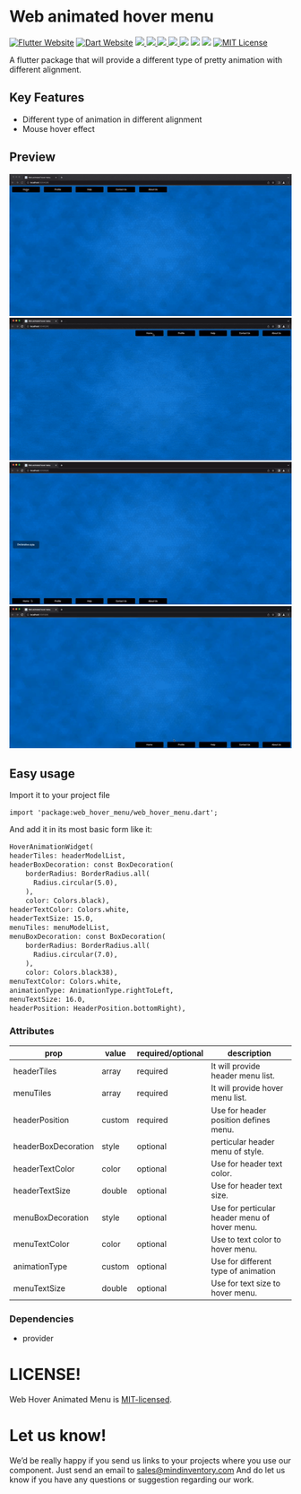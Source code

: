 # Web animated hover menu

<a href="https://flutter.dev/"><img src="https://img.shields.io/badge/flutter-website-deepskyblue.svg" alt="Flutter Website"></a>
<a href="https://dart.dev"><img src="https://img.shields.io/badge/dart-website-deepskyblue.svg" alt="Dart Website"></a>
<a href="" style="pointer-events: stroke;" target="_blank">
<img src="https://img.shields.io/badge/platform-Web-deepskyblue">
</a>
<a href="" style="pointer-events: stroke;" target="_blank">
<img src="https://img.shields.io/badge/platform-Mac-deepskyblue">
</a>
<a href="" style="pointer-events: stroke;" target="_blank">
<img src="https://img.shields.io/badge/platform-Linux-deepskyblue">
</a>
<a href="" style="pointer-events: stroke;" target="_blank">
<img src="https://img.shields.io/badge/platform-Windows-deepskyblue">
</a>
<a href=""><img src="https://app.codacy.com/project/badge/Grade/dc683c9cc61b499fa7cdbf54e4d9ff35"/></a>
<a href="https://github.com/Mindinventory/web_animated_menu/blob/master/LICENSE" style="pointer-events: stroke;" target="_blank">
<img src="https://img.shields.io/github/license/Mindinventory/web_animated_menu"></a>
<a href="https://pub.dev/packages/web_animated_menu"><img src="https://img.shields.io/pub/v/web_animated_menu?color=as&label=web_animated_menu&logo=as1&logoColor=blue&style=social"></a>
<a href="https://github.com/Mindinventory/web_animated_menu"><img src="https://img.shields.io/github/stars/Mindinventory/web_animated_menu?style=social" alt="MIT License"></a>

A flutter package that will provide a different type of pretty animation with different alignment.

## Key Features

* Different type of animation in different alignment
* Mouse hover effect

## Preview

![gif](https://github.com/Mindinventory/web_animated_menu/blob/main/top_left_align.gif)
![gif](https://github.com/Mindinventory/web_animated_menu/blob/main/top_right_align.gif)
![gif](https://github.com/Mindinventory/web_animated_menu/blob/main/bottom_left_align.gif)  
![gif](https://github.com/Mindinventory/web_animated_menu/blob/main/bottom_right_align.gif)

## Easy usage

Import it to your project file

```
import 'package:web_hover_menu/web_hover_menu.dart';
```

And add it in its most basic form like it:

```
HoverAnimationWidget(
headerTiles: headerModelList,
headerBoxDecoration: const BoxDecoration(
    borderRadius: BorderRadius.all(
      Radius.circular(5.0),
    ),
    color: Colors.black),
headerTextColor: Colors.white,
headerTextSize: 15.0,
menuTiles: menuModelList,
menuBoxDecoration: const BoxDecoration(
    borderRadius: BorderRadius.all(
      Radius.circular(7.0),
    ),
    color: Colors.black38),
menuTextColor: Colors.white,
animationType: AnimationType.rightToLeft,
menuTextSize: 16.0,
headerPosition: HeaderPosition.bottomRight),

```

### Attributes

| prop                       | value    | required/optional | description                                  |
| -------------------------- | -------- | ----------------- | ---------------------------------------------|
| headerTiles                | array    | required          | It will provide header menu list.            |
| menuTiles                  | array    | required          | It will provide hover menu list.             |
| headerPosition             | custom   | required          | Use for header position defines menu.        |
| headerBoxDecoration        | style    | optional          | perticular header menu of style.             |
| headerTextColor            | color    | optional          | Use for header text color.                   |
| headerTextSize             | double   | optional          | Use for header text size.                    |
| menuBoxDecoration          | style    | optional          | Use for perticular header menu of hover menu.|
| menuTextColor              | color    | optional          | Use to  text color to hover menu.            |
| animationType              | custom   | optional          | Use for different type of animation          |
| menuTextSize               | double   | optional          | Use for text size to hover menu.             |

### Dependencies

* provider

# LICENSE!

Web Hover Animated Menu is [MIT-licensed](/LICENSE).

# Let us know!

We’d be really happy if you send us links to your projects where you use our component. Just send an
email to sales@mindinventory.com And do let us know if you have any questions or suggestion
regarding our work.